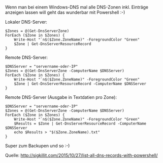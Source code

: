 Wenn man bei einem Windows-DNS mal alle DNS-Zonen inkl. Einträge anzeigen lassen will geht das wunderbar mit Powershell :-)

Lokaler DNS-Server:

```console
$Zones = @(Get-DnsServerZone)
ForEach ($Zone in $Zones) {
	Write-Host "`n$($Zone.ZoneName)" -ForegroundColor "Green"
	$Zone | Get-DnsServerResourceRecord
}
```

Remote DNS-Server:

```console
$DNSServer = "servername-oder-IP"
$Zones = @(Get-DnsServerZone -ComputerName $DNSServer)
ForEach ($Zone in $Zones) {
	Write-Host "`n$($Zone.ZoneName)" -ForegroundColor "Green"
	$Zone | Get-DnsServerResourceRecord -ComputerName $DNSServer
}
```

Remote DNS-Server (Ausgabe in Textdatien pro Zone):

```console
$DNSServer = "servername-oder-IP"
$Zones = @(Get-DnsServerZone -ComputerName $DNSServer)
ForEach ($Zone in $Zones) {
	Write-Host "`n$($Zone.ZoneName)" -ForegroundColor "Green"
	$Results = $Zone | Get-DnsServerResourceRecord -ComputerName $DNSServer
	echo $Results > "$($Zone.ZoneName).txt"
}
```

Super zum Backupen und so :-)

Quelle: http://sigkillit.com/2015/10/27/list-all-dns-records-with-powershell/
